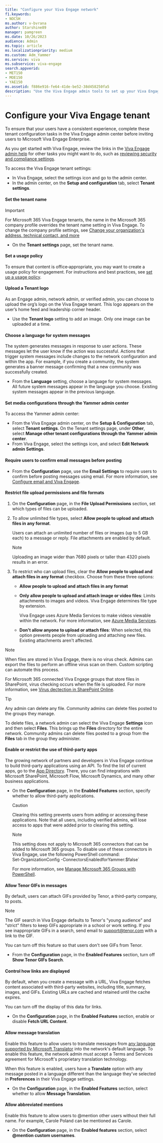 ```yaml
---
title: "Configure your Viva Engage network"
f1.keywords:
- NOCSH
ms.author: v-bvrana
author: Starshine89
manager: pamgreen
ms.date: 10/26/2023
audience: Admin
ms.topic: article
ms.localizationpriority: medium
ms.custom: Adm_Yammer
ms.service: viva
ms.subservice: viva-engage
search.appverid:
- MET150
- MOE150
- YAE150
ms.assetid: f886e916-fe64-41de-be52-38d458250fa5
description: "Use the Viva Engage admin tools to set up your Viva Engage network. Covers options for configuration, design, admins, usage policy, external networks, and activity stream keys."
---
```


# Configure your Viva Engage tenant

To ensure that your users have a consistent experience, complete these tenant configuration tasks in the Viva Engage admin center before inviting users to Microsoft Viva Engage Enterprise.
  
As you get started with Viva Engage, review the links in the [Viva Engage admin help](../eac-overview.md) for other tasks you might want to do, such as [reviewing security and compliance settings](../manage-security-and-compliance/security-and-compliance.md).
  
To access the Viva Engage tenant settings:
  
- In Viva Engage, select the settings icon and go to the admin center.
- In the admin center, on the **Setup and configuration** tab, select **Tenant settings**.

#### Set the tenant name

> [!IMPORTANT]
> For Microsoft 365 Viva Engage tenants, the name in the Microsoft 365 company profile overrides the tenant name setting in Viva Engage. To change the company profile settings, see [Change your organization's address, technical contact, and more](/microsoft-365/admin/manage/change-address-contact-and-more)
- On the **Tenant settings** page, set the tenant name.

#### Set a usage policy

To ensure that content is office‐appropriate, you may want to create a usage policy for engagement. For instructions and best practices, see [set up a usage policy](../set-up-usage-policy.md).

#### Upload a Tenant logo

As an Engage admin, network admin, or verified admin, you can choose to upload the org’s logo on the Viva Engage tenant. This logo appears on the user’s home feed and leadership corner header. 
- Use the **Tenant logo** setting to add an image. Only one image can be uploaded at a time.

#### Choose a language for system messages

The system generates messages in response to user actions. These messages let the user know if the action was successful. Actions that trigger system messages include changes to the network configuration and within the app. For example, if you create a community, the system generates a banner message confirming that a new community was successfully created.
  
 - From the **Language** setting, choose a language for system messages.
 All future system messages appear in the language you choose. Existing system messages appear in the previous language.

#### Set media configurations through the Yammer admin center

To access the Yammer admin center:
-	From the Viva Engage admin center, on the **Setup & Configuration** tab, select **Tenant settings**. On the Tenant settings page, under **Other**, select **Manage other tenant configurations through the Yammer admin center**.
-	From Viva Engage, select the settings icon, and select **Edit Network admin Settings**.

#### Require users to confirm email messages before posting

- From the **Configuration** page, use the **Email Settings** to require users to confirm before posting messages using email.
For more information, see [Configure email and Viva Engage](configure-email-and-viva-engage.md).

#### Restrict file upload permissions and file formats

1. On the **Configuration** page, in the **File Upload Permissions** section, set which types of files can be uploaded.

2. To allow unlimited file types, select **Allow people to upload and attach files in any format**.

    Users can attach an unlimited number of files or images (up to 5 GB each) to a message or reply. File attachments are enabled by default.

   > [!NOTE]
   > Uploading an image wider than 7680 pixels or taller than 4320 pixels results in an error.
  
3. To restrict who can upload files, clear the **Allow people to upload and attach files in any format** checkbox. 
Choose from these three options:

      - **Allow people to upload and attach files in any format**

      - **Only allow people to upload and attach image or video files**: Limits attachments to images and videos. Viva Engage determines file type by extension.

         Viva Engage uses Azure Media Services to make videos viewable within the network. For more information, see [Azure Media Services](https://azure.microsoft.com/products/media-services/).

      - **Don't allow anyone to upload or attach files**: When selected, this option prevents people from uploading and attaching new files. Existing attachments aren't affected.

> [!NOTE]
> When files are stored in Viva Engage, there is no virus check. Admins can export the files to perform an offline virus scan on them. Custom scripting can automate this process.
>
> For Microsoft 365 connected Viva Engage groups that store files in SharePoint, virus checking occurs when the file is uploaded. For more information, see [Virus dectection in SharePoint Online](/office365/securitycompliance/virus-detection-in-spo).

> [!TIP]
> Any admin can delete any file. Community admins can delete files posted to the groups they manage.
>
> To delete files, a network admin can select the Viva Engage **Settings** icon and then select **Files**. This brings up the **Files** directory for the entire network. Community admins can delete files posted to a group from the **Files** tab in the group they administer.
  
#### Enable or restrict the use of third-party apps

The growing network of partners and developers in Viva Engage continue to build third-party applications using an API. To find the list of current apps, go to the [App Directory](https://go.microsoft.com/fwlink/?LinkId=524143). There, you can find integrations with Microsoft SharePoint, Microsoft Flow, Microsoft Dynamics, and many other business applications.
  
- On the **Configuration** page, in the **Enabled Features** section, specify whether to allow third-party applications.

  > [!CAUTION]
  > Clearing this setting prevents users from adding or accessing these applications. Note that all users, including verified admins, will lose access to apps that were added prior to clearing this setting.

  > [!NOTE]
  > This setting does not apply to Microsoft 365 connectors that can be added to Microsoft 365 groups. To disable use of these connectors in Viva Engage, use the following PowerShell command:  
  > Set-OrganizationConfig -ConnectorsEnabledforYammer:$false`
  > 
  > For more information, see [Manage Microsoft 365 Groups with PowerShell](/office365/enterprise/powershell/manage-office-365-groups-with-powershell).

#### Allow Tenor GIFs in messages

By default, users can attach GIFs provided by Tenor, a third-party company, to posts.

> [!NOTE]
> The GIF search in Viva Engage defaults to Tenor's "young audience" and "strict" filters to keep GIFs appropriate in a school or work setting. If you see inappropriate GIFs in a search, send email to support@tenor.com with a link to the GIF.

You can turn off this feature so that users don't see GIFs from Tenor.

- From the **Configuration** page, in the **Enabled Features** section, turn off **Show Tenor GIFs Search**.

#### Control how links are displayed

By default, when you create a message with a URL, Viva Engage fetches content associated with third-party websites, including title, summary, images, and GIFs. Existing URLs are cached and retained until the cache expires.

You can turn off the display of this data for links.

- On the **Configuration** page, in the **Enabled Features** section, enable or disable **Fetch URL Content**.
#### Allow message translation

Enable this feature to allow users to translate messages from [any language supported by Microsoft Translator](https://www.microsoft.com/en-us/translator/languages.aspx) into the network's default language. To enable this feature, the network admin must accept a Terms and Services agreement for Microsoft's proprietary translation technology.

When this feature is enabled, users have a **Translate** option with any message posted in a language different than the language they've selected in **Preferences** in their Viva Engage settings.
  
- On the **Configuration** page, in the **Enabled Features** section, select whether to allow **Message Translation**.

#### Allow abbreviated mentions

Enable this feature to allow users to @mention other users without their full name. For example, Carole Poland can be mentioned as Carole. 
-	On the **Configuration** page, in the **Enabled features** section, select **@mention custom usernames**.
